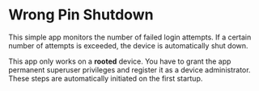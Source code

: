 # Wrong Pin Shutdown

This simple app monitors the number of failed login attempts.
If a certain number of attempts is exceeded, the device is automatically shut down.

This app only works on a **rooted** device.
You have to grant the app permanent superuser privileges and register it as a device administrator.
These steps are automatically initiated on the first startup.
